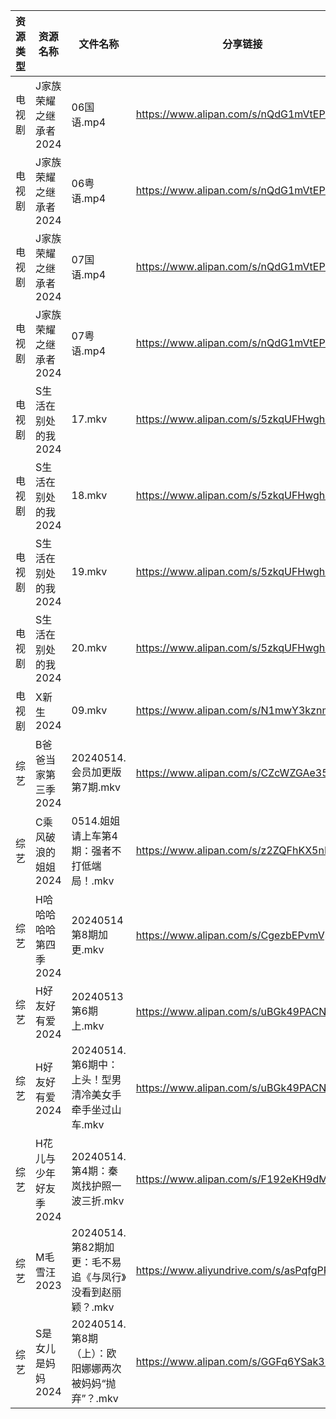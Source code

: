 | 资源类型 | 资源名称          | 文件名称                                 | 分享链接                                      | 更新时间                |
| ---- | ------------- | ------------------------------------ | ----------------------------------------- | ------------------- |
| 电视剧  | J家族荣耀之继承者2024 | 06国语.mp4                             | https://www.alipan.com/s/nQdG1mVtEPN      | 2024-05-14 14:07:22 |
| 电视剧  | J家族荣耀之继承者2024 | 06粤语.mp4                             | https://www.alipan.com/s/nQdG1mVtEPN      | 2024-05-14 14:07:21 |
| 电视剧  | J家族荣耀之继承者2024 | 07国语.mp4                             | https://www.alipan.com/s/nQdG1mVtEPN      | 2024-05-14 14:07:21 |
| 电视剧  | J家族荣耀之继承者2024 | 07粤语.mp4                             | https://www.alipan.com/s/nQdG1mVtEPN      | 2024-05-14 14:07:20 |
| 电视剧  | S生活在别处的我2024  | 17.mkv                               | https://www.alipan.com/s/5zkqUFHwghK      | 2024-05-14 14:08:21 |
| 电视剧  | S生活在别处的我2024  | 18.mkv                               | https://www.alipan.com/s/5zkqUFHwghK      | 2024-05-14 14:08:20 |
| 电视剧  | S生活在别处的我2024  | 19.mkv                               | https://www.alipan.com/s/5zkqUFHwghK      | 2024-05-14 14:08:20 |
| 电视剧  | S生活在别处的我2024  | 20.mkv                               | https://www.alipan.com/s/5zkqUFHwghK      | 2024-05-14 14:08:19 |
| 电视剧  | X新生2024       | 09.mkv                               | https://www.alipan.com/s/N1mwY3kznmo      | 2024-05-14 14:09:03 |
| 综艺   | B爸爸当家第三季2024  | 20240514.会员加更版第7期.mkv                | https://www.alipan.com/s/CZcWZGAe35k      | 2024-05-14 15:44:12 |
| 综艺   | C乘风破浪的姐姐2024  | 0514.姐姐请上车第4期：强者不打低端局！.mkv           | https://www.alipan.com/s/z2ZQFhKX5nR      | 2024-05-14 15:44:20 |
| 综艺   | H哈哈哈哈哈第四季2024 | 20240514第8期加更.mkv                    | https://www.alipan.com/s/CgezbEPvmVp      | 2024-05-14 15:44:37 |
| 综艺   | H好友好有爱2024    | 20240513第6期上.mkv                     | https://www.alipan.com/s/uBGk49PACNT      | 2024-05-14 15:44:41 |
| 综艺   | H好友好有爱2024    | 20240514.第6期中：上头！型男清冷美女手牵手坐过山车.mkv   | https://www.alipan.com/s/uBGk49PACNT      | 2024-05-14 15:44:41 |
| 综艺   | H花儿与少年好友季2024 | 20240514.第4期：秦岚找护照一波三折.mkv           | https://www.alipan.com/s/F192eKH9dMy      | 2024-05-14 15:44:46 |
| 综艺   | M毛雪汪2023      | 20240514.第82期加更：毛不易追《与凤行》没看到赵丽颖？.mkv | https://www.aliyundrive.com/s/asPqfgPRqAg | 2024-05-14 14:09:25 |
| 综艺   | S是女儿是妈妈2024   | 20240514.第8期（上）：欧阳娜娜两次被妈妈“抛弃”？.mkv   | https://www.alipan.com/s/GGFq6YSak3R      | 2024-05-14 15:45:14 |
